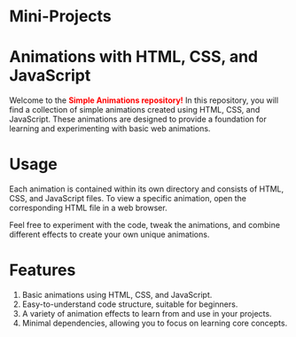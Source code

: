 # Mini-Projects
# Animations with HTML, CSS, and JavaScript
Welcome to the <b style="color: red;">Simple Animations repository!</b> In this repository, you will find a collection of simple animations created using HTML, CSS, and JavaScript. These animations are designed to provide a foundation for learning and experimenting with basic web animations.
# Usage
Each animation is contained within its own directory and consists of HTML, CSS, and JavaScript files. To view a specific animation, open the corresponding HTML file in a web browser.

Feel free to experiment with the code, tweak the animations, and combine different effects to create your own unique animations.

# Features
<ol>
  <li>Basic animations using HTML, CSS, and JavaScript.</li>
  <li>Easy-to-understand code structure, suitable for beginners.</li>
  <li>A variety of animation effects to learn from and use in your projects.</li>
  <li>Minimal dependencies, allowing you to focus on learning core concepts.</li>
</ol>

